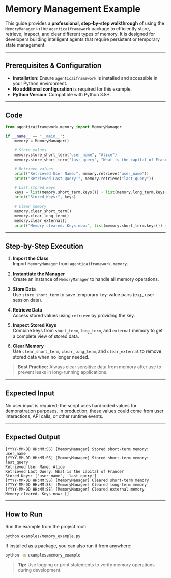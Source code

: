 # Memory Management Example

This guide provides a **professional, step-by-step walkthrough** of using the `MemoryManager` in the `agenticaiframework` package to efficiently store, retrieve, inspect, and clear different types of memory. It is designed for developers building intelligent agents that require persistent or temporary state management.

---

## Prerequisites & Configuration

- **Installation**: Ensure `agenticaiframework` is installed and accessible in your Python environment.
- **No additional configuration** is required for this example.
- **Python Version**: Compatible with Python 3.8+.

---

## Code

```python
from agenticaiframework.memory import MemoryManager

if __name__ == "__main__":
    memory = MemoryManager()

    # Store values
    memory.store_short_term("user_name", "Alice")
    memory.store_short_term("last_query", "What is the capital of France?")

    # Retrieve values
    print("Retrieved User Name:", memory.retrieve("user_name"))
    print("Retrieved Last Query:", memory.retrieve("last_query"))

    # List stored keys
    keys = list(memory.short_term.keys()) + list(memory.long_term.keys()) + list(memory.external.keys())
    print("Stored Keys:", keys)

    # Clear memory
    memory.clear_short_term()
    memory.clear_long_term()
    memory.clear_external()
    print("Memory cleared. Keys now:", list(memory.short_term.keys()) + list(memory.long_term.keys()) + list(memory.external.keys()))
```

---

## Step-by-Step Execution

1. **Import the Class**  
   Import `MemoryManager` from `agenticaiframework.memory`.

2. **Instantiate the Manager**  
   Create an instance of `MemoryManager` to handle all memory operations.

3. **Store Data**  
   Use `store_short_term` to save temporary key-value pairs (e.g., user session data).

4. **Retrieve Data**  
   Access stored values using `retrieve` by providing the key.

5. **Inspect Stored Keys**  
   Combine keys from `short_term`, `long_term`, and `external` memory to get a complete view of stored data.

6. **Clear Memory**  
   Use `clear_short_term`, `clear_long_term`, and `clear_external` to remove stored data when no longer needed.

> **Best Practice:** Always clear sensitive data from memory after use to prevent leaks in long-running applications.

---

## Expected Input

No user input is required; the script uses hardcoded values for demonstration purposes. In production, these values could come from user interactions, API calls, or other runtime events.

---

## Expected Output

```
[YYYY-MM-DD HH:MM:SS] [MemoryManager] Stored short-term memory: user_name
[YYYY-MM-DD HH:MM:SS] [MemoryManager] Stored short-term memory: last_query
Retrieved User Name: Alice
Retrieved Last Query: What is the capital of France?
Stored Keys: ['user_name', 'last_query']
[YYYY-MM-DD HH:MM:SS] [MemoryManager] Cleared short-term memory
[YYYY-MM-DD HH:MM:SS] [MemoryManager] Cleared long-term memory
[YYYY-MM-DD HH:MM:SS] [MemoryManager] Cleared external memory
Memory cleared. Keys now: []
```

---

## How to Run

Run the example from the project root:

```bash
python examples/memory_example.py
```

If installed as a package, you can also run it from anywhere:

```bash
python -m examples.memory_example
```

> **Tip:** Use logging or print statements to verify memory operations during development.
